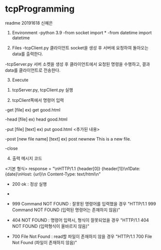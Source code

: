 # tcpProgramming
readme
20191618 신혜은


1. Environment
 -python 3.9
 -from socket import *
 -from datetime import datetime

2. Files
-tcpClient.py 
 클라이언트 socket을 생성 후 서버에 요청하여 돌아오는 data를 출력한다.

-tcpServer.py
 서버 소켓을 생성 후 클라이언트에서 요청된 명령을 수행하고, 결과 data를 클라이언트로 전송한다.


3. Execute
 1) tcpServer.py, tcpClient.py 실행

 2) tcpClient쪽에서 명령어 입력

  -get [file]
    ex) get good.html

  -head [file]
    ex) head good.html

  -put [file] [text]
    ex) put good.html <추가된 내용>

  -post [new file name] [text]
    ex) post newnew This is a new file.

 -close

4. 출력 메시지 코드

<기본 형식>
response = "\nHTTP/1.1 {header[0]} {header[1]}\n1Date: {date}\nHost: {url}\n Content-Type: text/html\n"

 - 200 ok : 정상 실행
 - 
 - 999 Command NOT FOUND : 잘못된 명령어를 입력했을 경우
  "HTTP/1.1 999 Command NOT FOUND (입력된 명령어는 존재하지 않음)"

 - 404 NOT FOUND : 명령어 입력시, 형식이 잘못되었을 경우
  "HTTP/1.1 404 NOT FOUND (입력형식이 올바르지 않음)"

 - 700 File Not Found : read할 파일이 존재하지 않을 경우
  "HTTP/1.1 700 File Not Found (파일이 존재하지 않음)"

